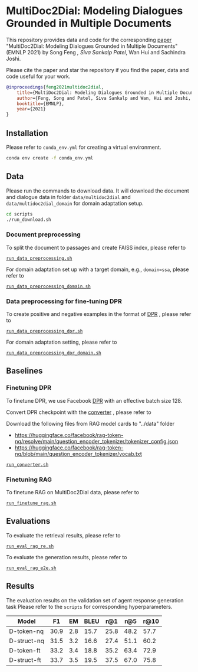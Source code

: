 # MultiDoc2Dial: Modeling Dialogues Grounded in Multiple Documents

This repository provides data and code for the corresponding [paper](https://arxiv.org/abs/2109.12595) "MultiDoc2Dial: Modeling Dialogues Grounded in Multiple Documents" (EMNLP 2021) by Song Feng *, Siva Sankalp Patel*, Wan Hui and Sachindra Joshi.

Please cite the paper and star the repository if you find the paper, data and code useful for your work.

```bibtex
@inproceedings{feng2021multidoc2dial,
    title={MultiDoc2Dial: Modeling Dialogues Grounded in Multiple Documents},
    author={Feng, Song and Patel, Siva Sankalp and Wan, Hui and Joshi, Sachindra},
    booktitle={EMNLP},
    year={2021}
}
```

## Installation

Please refer to `conda_env.yml` for creating a virtual environment.

```bash
conda env create -f conda_env.yml
```

## Data

Please run the commands to download data. It will download the document and dialogue data in folder  `data/multidoc2dial` and `data/multidoc2dial_domain` for domain adaptation setup.

```bash
cd scripts
./run_download.sh
```

### Document preprocessing

To split the document to passages and create FAISS index, please refer to

[`run_data_preprocessing.sh`](scripts/run_data_preprocessing.sh)

For domain adaptation set up with a target domain, e.g.,  `domain=ssa`, please refer to

[`run_data_preprocessing_domain.sh`](scripts/run_data_preprocessing_domain.sh)

### Data preprocessing for fine-tuning DPR

To create positive and negative examples in the format of [DPR](https://github.com/facebookresearch/DPR) , please refer to

[`run_data_preprocessing_dpr.sh`](scripts/run_data_preprocessing_dpr.sh)

For domain adaptation setting, please refer to

[`run_data_preprocessing_dpr_domain.sh`](scripts/run_data_preprocessing_dpr_domain.sh)

## Baselines

### Finetuning DPR

To finetune DPR, we use Facebook [DPR](https://github.com/facebookresearch/DPR) with an effective batch size 128.

Convert DPR checkpoint with the [converter](https://github.com/huggingface/transformers/blob/master/src/transformers/models/dpr/convert_dpr_original_checkpoint_to_pytorch.py) , please refer to

Download the following files from RAG model cards to "../data" folder

- <https://huggingface.co/facebook/rag-token-nq/resolve/main/question_encoder_tokenizer/tokenizer_config.json>
- <https://huggingface.co/facebook/rag-token-nq/blob/main/question_encoder_tokenizer/vocab.txt>

[`run_converter.sh`](scripts/run_converter.sh)

### Finetuning RAG

To finetune RAG on MultiDoc2Dial data, please refer to

[`run_finetune_rag.sh`](scripts/run_finetune_rag.sh)

## Evaluations

To evaluate the retrieval results, please refer to

[`run_eval_rag_re.sh`](scripts/run_eval_rag_re.sh)

To evaluate the generation results, please refer to

[`run_eval_rag_e2e.sh`](scripts/run_eval_rag_e2e.sh)

## Results

The evaluation results on the validation set of agent response generation task Please refer to the `scripts` for corresponding hyperparameters.


| Model       |F1    |    EM|  BLEU|  r@1 | r@5 |  r@10 |
| ----------- | ---- | ---- | ---- | ---- | ---- | ---- |
| D-token-nq  | 30.9 | 2.8 | 15.7 | 25.8 | 48.2 | 57.7  |
| D-struct-nq | 31.5 | 3.2 | 16.6 | 27.4 | 51.1 | 60.2  |
| D-token-ft  | 33.2 | 3.4 | 18.8 | 35.2 | 63.4 | 72.9  |
| D-struct-ft | 33.7 | 3.5 | 19.5 | 37.5 | 67.0 | 75.8  |

